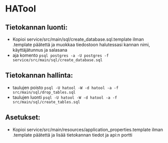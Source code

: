 # HATool

## Tietokannan luonti:
* Kopioi service/src/main/sql/create_database.sql.template ilman .template päätettä ja muokkaa tiedostoon halutessasi kannan nimi, käyttäjätunnus ja salasana
* aja komento `psql postgres -a -U postgres -f service/src/main/sql/create_database.sql`

## Tietokannan hallinta:
* taulujen poisto `psql -U hatool -W -d hatool -a -f src/main/sql/drop_tables.sql`
* taulujen luonti `psql -U hatool -W -d hatool -a -f src/main/sql/create_tables.sql`

## Asetukset:
* Kopioi service/src/main/resources/application_properties.template ilman .template päätettä ja lisää tietokannan tiedot ja api:n portti
